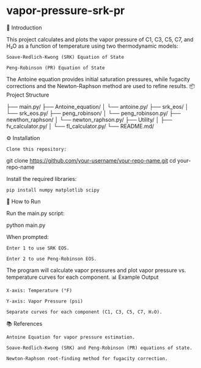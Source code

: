 # vapor-pressure-srk-pr

📖 Introduction

This project calculates and plots the vapor pressure of C1, C3, C5, C7, and H₂O as a function of temperature using two thermodynamic models:

    Soave-Redlich-Kwong (SRK) Equation of State

    Peng-Robinson (PR) Equation of State

The Antoine equation provides initial saturation pressures, while fugacity corrections and the Newton-Raphson method are used to refine results.
📦 Project Structure

├── main.py/
├── Antoine_equation/
│   └── antoine.py/
├── srk_eos/
│   └── srk_eos.py/
├── peng_robinson/
│   └── peng_robinson.py/
├── newthon_raphson/
│   └── newton_raphson.py/
├── Utility/
│   ├── fv_calculator.py/
│   └── fl_calculator.py/
└── README.md/

⚙️ Installation

    Clone this repository:

git clone https://github.com/your-username/your-repo-name.git
cd your-repo-name

Install the required libraries:

    pip install numpy matplotlib scipy

🚀 How to Run

Run the main.py script:

python main.py

When prompted:

    Enter 1 to use SRK EOS.

    Enter 2 to use Peng-Robinson EOS.

The program will calculate vapor pressures and plot vapor pressure vs. temperature curves for each component.
📊 Example Output

    X-axis: Temperature (°F)

    Y-axis: Vapor Pressure (psi)

    Separate curves for each component (C1, C3, C5, C7, H₂O).

📚 References

    Antoine Equation for vapor pressure estimation.

    Soave-Redlich-Kwong (SRK) and Peng-Robinson (PR) equations of state.

    Newton-Raphson root-finding method for fugacity correction.
